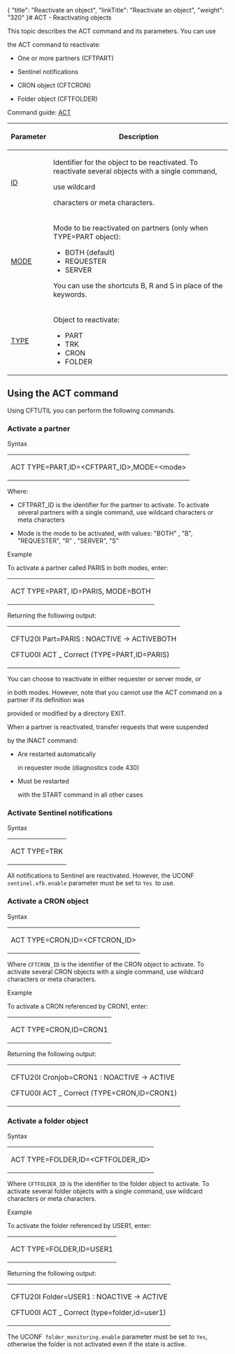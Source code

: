 {
    "title": "Reactivate an object",
    "linkTitle": "Reactivate an object",
    "weight": "320"
}# <span id="ACT___Reactivating_objects"></span>ACT - Reactivating objects

This topic describes the ACT command and its parameters. You can use
the ACT command to reactivate:

-   One or more partners (CFTPART)
-   Sentinel notifications
-   CRON object (CFTCRON)
-   Folder object (CFTFOLDER)

Command guide: [ACT](../../../../c_intro_userinterfaces/command_summary)

<table data-cellspacing="0">
<thead>
<tr class="header">
<th><p>Parameter</p></th>
<th><p>Description</p></th>
</tr>
</thead>
<tbody>
<tr class="odd" data-valign="top">
<td><p><a href="../../../../c_intro_userinterfaces/command_summary/parameter_intro/id">ID</a> </p></td>
<td><p>Identifier for the object to be reactivated. To reactivate several objects with a single command,
use wildcard
characters or meta characters.</p></td>
</tr>
<tr class="even" data-valign="top">
<td><p><a href="../../../../c_intro_userinterfaces/command_summary/parameter_intro/mode">MODE</a></p></td>
<td><p>Mode to be reactivated on partners (only when TYPE=PART object):</p>
<ul>
<li>BOTH (default)</li>
<li>REQUESTER</li>
<li>SERVER</li>
</ul>
<p>You can use the shortcuts B, R and S in place of the keywords.</p></td>
</tr>
<tr class="odd" data-valign="top">
<td><p><a href="../../../../c_intro_userinterfaces/command_summary/parameter_intro/type">TYPE</a> </p></td>
<td><p>Object to reactivate:</p>
<ul>
<li>PART</li>
<li>TRK</li>
<li>CRON</li>
<li>FOLDER</li>
</ul></td>
</tr>
</tbody>
</table>

## Using the ACT command

Using CFTUTIL you can perform the following commands.

### Activate a partner

Syntax

<table data-cellspacing="0">
<tbody>
<tr class="odd">
<td><p>ACT TYPE=PART,ID=&lt;CFTPART_ID&gt;,MODE=&lt;mode&gt;</p></td>
</tr>
</tbody>
</table>

Where:

-   CFTPART\_ID is the identifier for the partner to activate. To activate several partners with a single command, use wildcard characters or meta characters
-   Mode is the mode to be activated, with values: "BOTH" , "B", "REQUESTER", "R" , "SERVER", "S"

Example

To activate a partner called PARIS in both modes, enter:

<table data-cellspacing="0">
<tbody>
<tr class="odd">
<td><p>ACT TYPE=PART, ID=PARIS, MODE=BOTH</p></td>
</tr>
</tbody>
</table>

Returning the following output:

<table data-cellspacing="0">
<tbody>
<tr class="odd">
<td><p>CFTU20I Part=PARIS : NOACTIVE -&gt; ACTIVEBOTH</p>
<p>CFTU00I ACT _ Correct (TYPE=PART,ID=PARIS)</p></td>
</tr>
</tbody>
</table>

You can choose to reactivate in either requester or server mode, or
in both modes. However, note that you cannot use the ACT command on a partner if its definition was
provided or modified by a directory EXIT.

When a partner is reactivated, transfer requests that were suspended
by the INACT command:

-   Are restarted automatically
    in requester mode (diagnostics code 430)
-   Must be restarted
    with the START command in all other cases

### Activate Sentinel notifications

Syntax

<table data-cellspacing="0">
<tbody>
<tr class="odd">
<td><p>ACT TYPE=TRK</p></td>
</tr>
</tbody>
</table>

All notifications to Sentinel are reactivated. However, the UCONF` sentinel.xfb.enable` parameter must be set to `Yes `to use.

### Activate a CRON object

Syntax

<table data-cellspacing="0">
<tbody>
<tr class="odd">
<td><p>ACT TYPE=CRON,ID=&lt;CFTCRON_ID&gt;</p></td>
</tr>
</tbody>
</table>

Where `CFTCRON_ID` is the identifier of the CRON object to activate. To activate several CRON objects with a single command, use wildcard characters or meta characters.

Example

To activate a CRON referenced by CRON1, enter:

<table data-cellspacing="0">
<tbody>
<tr class="odd">
<td><p>ACT TYPE=CRON,ID=CRON1</p></td>
</tr>
</tbody>
</table>

Returning the following output:

<table data-cellspacing="0">
<tbody>
<tr class="odd">
<td><p>CFTU20I Cronjob=CRON1 : NOACTIVE -&gt; ACTIVE</p>
<p>CFTU00I ACT _ Correct (TYPE=CRON,ID=CRON1)</p></td>
</tr>
</tbody>
</table>

### Activate a folder object

Syntax

<table data-cellspacing="0">
<tbody>
<tr class="odd">
<td><p>ACT TYPE=FOLDER,ID=&lt;CFTFOLDER_ID&gt;</p></td>
</tr>
</tbody>
</table>

Where `CFTFOLDER_ID` is the identifier to the folder object to activate. To activate several folder objects with a single command, use wildcard characters or meta characters.

Example

To activate the folder referenced by USER1, enter:

<table data-cellspacing="0">
<tbody>
<tr class="odd">
<td><p>ACT TYPE=FOLDER,ID=USER1</p></td>
</tr>
</tbody>
</table>

Returning the following output:

<table data-cellspacing="0">
<tbody>
<tr class="odd">
<td><p>CFTU20I Folder=USER1 : NOACTIVE -&gt; ACTIVE</p>
<p>CFTU00I ACT _ Correct (type=folder,id=user1)</p></td>
</tr>
</tbody>
</table>

The UCONF` folder_monitoring.enable` parameter must be set to `Yes`, otherwise the folder is not activated even if the state is active.
